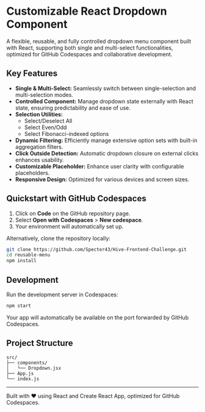 # Customizable React Dropdown Component

A flexible, reusable, and fully controlled dropdown menu component built with React, supporting both single and multi-select functionalities, optimized for GitHub Codespaces and collaborative development.

## Key Features

- **Single & Multi-Select:** Seamlessly switch between single-selection and multi-selection modes.
- **Controlled Component:** Manage dropdown state externally with React state, ensuring predictability and ease of use.
- **Selection Utilities:**
  - Select/Deselect All
  - Select Even/Odd
  - Select Fibonacci-indexed options
- **Dynamic Filtering:** Efficiently manage extensive option sets with built-in aggregation filters.
- **Click Outside Detection:** Automatic dropdown closure on external clicks enhances usability.
- **Customizable Placeholder:** Enhance user clarity with configurable placeholders.
- **Responsive Design:** Optimized for various devices and screen sizes.

## Quickstart with GitHub Codespaces

1. Click on **Code** on the GitHub repository page.
2. Select **Open with Codespaces** > **New codespace**.
3. Your environment will automatically set up.

Alternatively, clone the repository locally:

```bash
git clone https://github.com/Specter43/Hive-Frontend-Challenge.git
cd reusable-menu
npm install
```

## Development

Run the development server in Codespaces:

```bash
npm start
```

Your app will automatically be available on the port forwarded by GitHub Codespaces.

## Project Structure

```
src/
├── components/
│   └── Dropdown.jsx
├── App.js
└── index.js
```
---

Built with ❤️ using React and Create React App, optimized for GitHub Codespaces.
